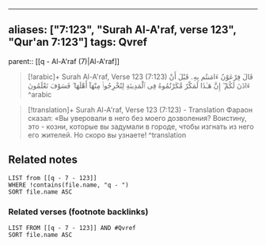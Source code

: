 
---
aliases: ["7:123", "Surah Al-A'raf, verse 123", "Qur'an 7:123"]
tags: Qvref
---

parent:: [[q - Al-A'raf (7)|Al-A'raf]]

> [!arabic]+ Surah Al-A'raf, Verse 123 (7:123)
> <span class="quran-arabic">قَالَ فِرْعَوْنُ ءَامَنتُم بِهِۦ قَبْلَ أَنْ ءَاذَنَ لَكُمْ ۖ إِنَّ هَـٰذَا لَمَكْرٌ مَّكَرْتُمُوهُ فِى ٱلْمَدِينَةِ لِتُخْرِجُوا۟ مِنْهَآ أَهْلَهَا ۖ فَسَوْفَ تَعْلَمُونَ</span>
^arabic

> [!translation]+ Surah Al-A'raf, Verse 123 (7:123) - Translation
> Фараон сказал: «Вы уверовали в него без моего дозволения? Воистину, это - козни, которые вы задумали в городе, чтобы изгнать из него его жителей. Но скоро вы узнаете!
^translation



## Related notes
```dataview
LIST from [[q - 7 - 123]]
WHERE !contains(file.name, "q - ")
SORT file.name ASC
```

### Related verses (footnote backlinks)
```dataview
LIST FROM [[q - 7 - 123]] AND #Qvref
SORT file.name ASC
```

